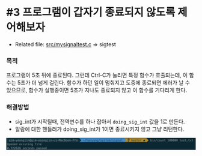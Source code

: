 # #3 프로그램이 갑자기 종료되지 않도록 제어해보자

* Related file: [src/mysignaltest.c](/signal/src/mysignaltest.c) => sigtest

### 목적

프로그램이 5초 뒤에 종료된다. 그런데 Ctrl-C가 눌리면 특정 함수가 호출되는데, 이 함수는 5초가 더 넘게 걸린다. 함수가 하던 일이 멈춰지고 도중에 종료되면 에러가 날 수 있으므로, 함수가 실행중이면 5초가 지나도 종료되지 않고 이 함수를 기다리게 한다.

### 해결방법

* sig_int가 시작될때, 전역변수를 하나 잡아서 `doing_sig_int` 값을 1로 만든다.
* 알람에 대한 핸들러가 doing_sig_int가 1이면 종료시키지 않고 그냥 리턴한다.

![스크린샷 2017-11-16 오후 1.05.25](../static/number3_screenshot.png)